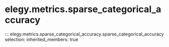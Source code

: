 
# elegy.metrics.sparse_categorical_accuracy

::: elegy.metrics.sparse_categorical_accuracy.sparse_categorical_accuracy
    selection:
        inherited_members: true